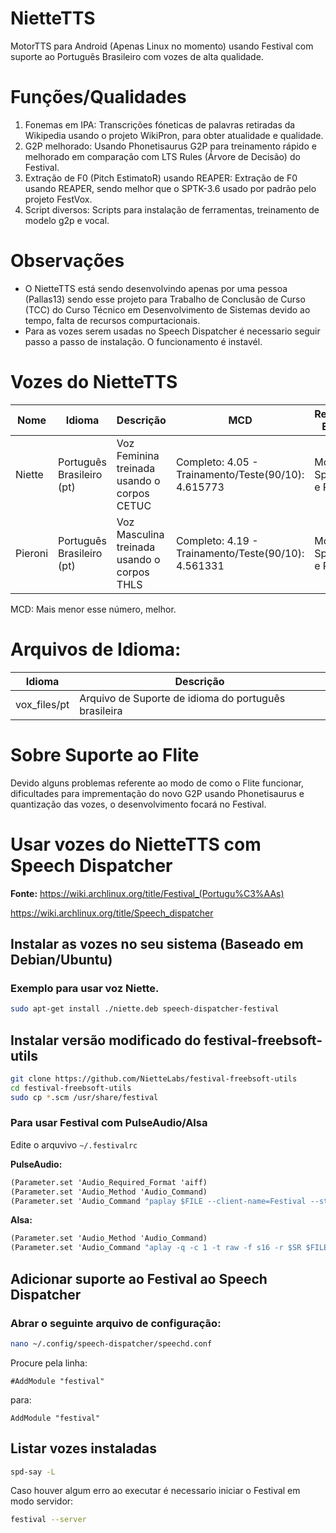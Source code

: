 # NietteTTS
MotorTTS para Android (Apenas Linux no momento) usando Festival com suporte ao Português Brasileiro com vozes de alta qualidade.

# Funções/Qualidades 

1. Fonemas em IPA:
Transcrições fóneticas de palavras retiradas da Wikipedia usando o projeto WikiPron, para obter atualidade e qualidade.
2. G2P melhorado:
Usando Phonetisaurus G2P para treinamento rápido e melhorado em comparação com LTS Rules (Árvore de Decisão) do Festival.
3. Extração de F0 (Pitch EstimatoR) usando REAPER:
Extração de F0 usando REAPER, sendo melhor que o SPTK-3.6 usado por padrão pelo projeto FestVox. 
4. Script diversos:
Scripts para instalação de ferramentas, treinamento de modelo g2p e vocal.

# Observações 
- O NietteTTS está sendo desenvolvindo apenas por uma pessoa (Pallas13) sendo esse projeto para Trabalho de Conclusão de Curso (TCC) do Curso Técnico em Desenvolvimento de Sistemas devido ao tempo, falta de recursos compurtacionais.
- Para as vozes serem usadas no Speech Dispatcher é necessario seguir passo a passo de instalação. O funcionamento é instavél.


# Vozes do NietteTTS

| Nome  | Idioma | Descrição | MCD | Recursos Extras | 
| ------------- | ------------- | ------------- | ------------- | ------------- |
| Niette   | Português Brasileiro (pt) | Voz Feminina treinada usando o corpos CETUC | Completo: 4.05 - Trainamento/Teste(90/10): 4.615773 | Modelos SpamF0 e Phrasig |
| Pieroni  | Português Brasileiro (pt) | Voz Masculina treinada usando o corpos THLS | Completo: 4.19 - Trainamento/Teste(90/10): 4.561331 | Modelo SpamF0 e Phrasig |

MCD: Mais menor esse número, melhor.

# Arquivos de Idioma:

| Idioma | Descrição |
| ------------- | ------------- |
| vox_files/pt  | Arquivo de Suporte de idioma do português brasileira |

# Sobre Suporte ao Flite
Devido alguns problemas referente ao modo de como o Flite funcionar, dificultades para imprementação do novo G2P usando Phonetisaurus e quantização das vozes, o desenvolvimento focará no Festival.

# Usar vozes do NietteTTS com Speech Dispatcher

**Fonte:** 
https://wiki.archlinux.org/title/Festival_(Portugu%C3%AAs)

https://wiki.archlinux.org/title/Speech_dispatcher

## Instalar as vozes no seu sistema (Baseado em Debian/Ubuntu)

### Exemplo para usar voz Niette.

```bash
sudo apt-get install ./niette.deb speech-dispatcher-festival
```

## Instalar versão modificado do festival-freebsoft-utils

```bash
git clone https://github.com/NietteLabs/festival-freebsoft-utils
cd festival-freebsoft-utils
sudo cp *.scm /usr/share/festival 
```

### Para usar Festival com PulseAudio/Alsa
Edite o arquvivo ```~/.festivalrc```

**PulseAudio:**
```scheme
(Parameter.set 'Audio_Required_Format 'aiff)
(Parameter.set 'Audio_Method 'Audio_Command)
(Parameter.set 'Audio_Command "paplay $FILE --client-name=Festival --stream-name=Speech")
```

**Alsa:**
```scheme
(Parameter.set 'Audio_Method 'Audio_Command)
(Parameter.set 'Audio_Command "aplay -q -c 1 -t raw -f s16 -r $SR $FILE")
```

## Adicionar suporte ao Festival ao Speech Dispatcher

### Abrar o seguinte arquivo de configuração:

```bash
nano ~/.config/speech-dispatcher/speechd.conf
```

Procure pela linha:

```
#AddModule "festival"
```

para:

```
AddModule "festival"
```

## Listar vozes instaladas

```bash
spd-say -L
```

Caso houver algum erro ao executar é necessario iniciar o Festival em modo servidor:

```bash
festival --server
```



